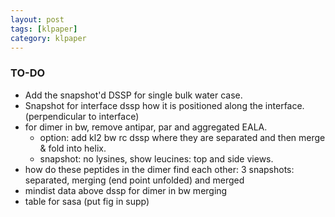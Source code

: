 ```yaml
---
layout: post
tags: [klpaper]
category: klpaper
---
```


### TO-DO
- Add the snapshot'd DSSP for single bulk water case.
- Snapshot for interface dssp how it is positioned along the interface. (perpendicular to interface)
- for dimer in bw, remove antipar, par and aggregated EALA. 
	- option: add kl2 bw rc dssp where they are separated and then merge & fold into helix.
	- snapshot: no lysines, show leucines: top and side views.
- how do these peptides in the dimer find each other: 3 snapshots: separated, merging (end point unfolded) and merged
- mindist data above dssp for dimer in bw merging
- table for sasa (put fig in supp)
